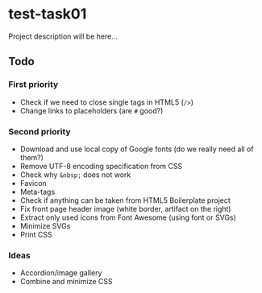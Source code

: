 # test-task01

Project description will be here...

## Todo

### First priority
- Check if we need to close single tags in HTML5 (`/>`)
- Change links to placeholders (are `#` good?)

### Second priority
- Download and use local copy of Google fonts (do we really need all of them?)
- Remove UTF-8 encoding specification from CSS
- Check why `&nbsp;` does not work
- Favicon
- Meta-tags
- Check if anything can be taken from HTML5 Boilerplate project
- Fix front page header image (white border, artifact on the right)
- Extract only used icons from Font Awesome (using font or SVGs)
- Minimize SVGs
- Print CSS


### Ideas
- Accordion/image gallery 
- Combine and minimize CSS